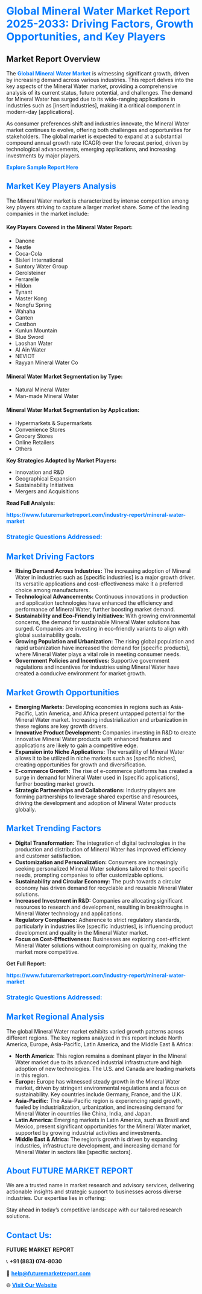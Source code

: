 <h1 style="color: #007BFF;">Global Mineral Water Market Report 2025-2033: Driving Factors, Growth Opportunities, and Key Players</h1>

<section id="overview">
<h2>Market Report Overview</h2>
<p>The <a href="https://www.futuremarketreport.com/industry-report/mineral-water-market" style="color: #007BFF; text-decoration: none;"><strong>Global Mineral Water Market</strong></a> is witnessing significant growth, driven by increasing demand across various industries. This report delves into the key aspects of the Mineral Water market, providing a comprehensive analysis of its current status, future potential, and challenges. The demand for Mineral Water has surged due to its wide-ranging applications in industries such as [insert industries], making it a critical component in modern-day [applications].</p>
<p>As consumer preferences shift and industries innovate, the Mineral Water market continues to evolve, offering both challenges and opportunities for stakeholders. The global market is expected to expand at a substantial compound annual growth rate (CAGR) over the forecast period, driven by technological advancements, emerging applications, and increasing investments by major players.</p>
</section>

<section id="overview">
<p><a href="https://www.futuremarketreport.com/request-sample/reportId=110016" style="color: #007BFF; text-decoration: none;"><strong>Explore Sample Report Here</strong></a></p>
</section>

<section id="key-players">
<h2 style="color: #007BFF;">Market Key Players Analysis</h2>
<p>The Mineral Water market is characterized by intense competition among key players striving to capture a larger market share. Some of the leading companies in the market include:</p>
<h4>Key Players Covered in the Mineral Water Report:</h4>
<ul><li>Danone</li><li>Nestle</li><li>Coca-Cola</li><li>Bisleri International</li><li>Suntory Water Group</li><li>Gerolsteiner</li><li>Ferrarelle</li><li>Hildon</li><li>Tynant</li><li>Master Kong</li><li>Nongfu Spring</li><li>Wahaha</li><li>Ganten</li><li>Cestbon</li><li>Kunlun Mountain</li><li>Blue Sword</li><li>Laoshan Water</li><li>Al Ain Water</li><li>NEVIOT</li><li>Rayyan Mineral Water Co</li></ul>
<h4>Mineral Water Market Segmentation by Type:</h4>
<ul><li>Natural Mineral Water</li><li>Man-made Mineral Water</li></ul>

<h4>Mineral Water Market Segmentation by Application:</h4>
<ul><li>Hypermarkets &amp; Supermarkets</li><li>Convenience Stores</li><li>Grocery Stores</li><li>Online Retailers</li><li>Others</li></ul>
<p><strong>Key Strategies Adopted by Market Players:</strong></p>
<ul>
<li>Innovation and R&D</li>
<li>Geographical Expansion</li>
<li>Sustainability Initiatives</li>
<li>Mergers and Acquisitions</li>
</ul>
</section>

<section>
<p><strong>Read Full Analysis: </strong></p><a href="https://www.futuremarketreport.com/industry-report/mineral-water-market" style="color: #007BFF; text-decoration: none;"><strong>https://www.futuremarketreport.com/industry-report/mineral-water-market</strong></a>
<h3 style="color: #007BFF;">Strategic Questions Addressed:</h3>
</section>

<section id="driving-factors">
<h2 style="color: #007BFF;">Market Driving Factors</h2>
<ul>
<li><strong>Rising Demand Across Industries:</strong> The increasing adoption of Mineral Water in industries such as [specific industries] is a major growth driver. Its versatile applications and cost-effectiveness make it a preferred choice among manufacturers.</li>
<li><strong>Technological Advancements:</strong> Continuous innovations in production and application technologies have enhanced the efficiency and performance of Mineral Water, further boosting market demand.</li>
<li><strong>Sustainability and Eco-Friendly Initiatives:</strong> With growing environmental concerns, the demand for sustainable Mineral Water solutions has surged. Companies are investing in eco-friendly variants to align with global sustainability goals.</li>
<li><strong>Growing Population and Urbanization:</strong> The rising global population and rapid urbanization have increased the demand for [specific products], where Mineral Water plays a vital role in meeting consumer needs.</li>
<li><strong>Government Policies and Incentives:</strong> Supportive government regulations and incentives for industries using Mineral Water have created a conducive environment for market growth.</li>
</ul>
</section>

<section id="growth-opportunities">
<h2 style="color: #007BFF;">Market Growth Opportunities</h2>
<ul>
<li><strong>Emerging Markets:</strong> Developing economies in regions such as Asia-Pacific, Latin America, and Africa present untapped potential for the Mineral Water market. Increasing industrialization and urbanization in these regions are key growth drivers.</li>
<li><strong>Innovative Product Development:</strong> Companies investing in R&D to create innovative Mineral Water products with enhanced features and applications are likely to gain a competitive edge.</li>
<li><strong>Expansion into Niche Applications:</strong> The versatility of Mineral Water allows it to be utilized in niche markets such as [specific niches], creating opportunities for growth and diversification.</li>
<li><strong>E-commerce Growth:</strong> The rise of e-commerce platforms has created a surge in demand for Mineral Water used in [specific applications], further boosting market growth.</li>
<li><strong>Strategic Partnerships and Collaborations:</strong> Industry players are forming partnerships to leverage shared expertise and resources, driving the development and adoption of Mineral Water products globally.</li>
</ul>
</section>

<section id="trending-factors">
<h2 style="color: #007BFF;">Market Trending Factors</h2>
<ul>
<li><strong>Digital Transformation:</strong> The integration of digital technologies in the production and distribution of Mineral Water has improved efficiency and customer satisfaction.</li>
<li><strong>Customization and Personalization:</strong> Consumers are increasingly seeking personalized Mineral Water solutions tailored to their specific needs, prompting companies to offer customizable options.</li>
<li><strong>Sustainability and Circular Economy:</strong> The push towards a circular economy has driven demand for recyclable and reusable Mineral Water solutions.</li>
<li><strong>Increased Investment in R&D:</strong> Companies are allocating significant resources to research and development, resulting in breakthroughs in Mineral Water technology and applications.</li>
<li><strong>Regulatory Compliance:</strong> Adherence to strict regulatory standards, particularly in industries like [specific industries], is influencing product development and quality in the Mineral Water market.</li>
<li><strong>Focus on Cost-Effectiveness:</strong> Businesses are exploring cost-efficient Mineral Water solutions without compromising on quality, making the market more competitive.</li>
</ul>
</section>

<section>
<p><strong>Get Full Report: </strong></p><a href="https://www.futuremarketreport.com/industry-report/mineral-water-market" style="color: #007BFF; text-decoration: none;"><strong>https://www.futuremarketreport.com/industry-report/mineral-water-market</strong></a>
<h3 style="color: #007BFF;">Strategic Questions Addressed:</h3>
</section>


<section id="regional-analysis">
<h2 style="color: #007BFF;">Market Regional Analysis</h2>
<p>The global Mineral Water market exhibits varied growth patterns across different regions. The key regions analyzed in this report include North America, Europe, Asia-Pacific, Latin America, and the Middle East & Africa:</p>
<ul>
<li><strong>North America:</strong> This region remains a dominant player in the Mineral Water market due to its advanced industrial infrastructure and high adoption of new technologies. The U.S. and Canada are leading markets in this region.</li>
<li><strong>Europe:</strong> Europe has witnessed steady growth in the Mineral Water market, driven by stringent environmental regulations and a focus on sustainability. Key countries include Germany, France, and the U.K.</li>
<li><strong>Asia-Pacific:</strong> The Asia-Pacific region is experiencing rapid growth, fueled by industrialization, urbanization, and increasing demand for Mineral Water in countries like China, India, and Japan.</li>
<li><strong>Latin America:</strong> Emerging markets in Latin America, such as Brazil and Mexico, present significant opportunities for the Mineral Water market, supported by growing industrial activities and investments.</li>
<li><strong>Middle East & Africa:</strong> The region’s growth is driven by expanding industries, infrastructure development, and increasing demand for Mineral Water in sectors like [specific sectors].</li>
</ul>
</section>

<footer>
<h2 style="color: #007BFF;">About FUTURE MARKET REPORT</h2>
<p>We are a trusted name in market research and advisory services, delivering actionable insights and strategic support to businesses across diverse industries. Our expertise lies in offering:</p>

<p>Stay ahead in today’s competitive landscape with our tailored research solutions.</p>

<h2 style="color: #007BFF;">Contact Us:</h2>
<p><strong>FUTURE MARKET REPORT</strong></p>
<p>📞 <strong>+91 (883) 074-8030</strong></p>
<p>📧 <strong><a href="mailto:help@futuremarketreport.com" style="color: #007BFF;">help@futuremarketreport.com</a></strong></p>
<p>🌐 <strong><a href="https://www.futuremarketreport.com/" style="color: #007BFF;">Visit Our Website</a></strong></p>
</footer>